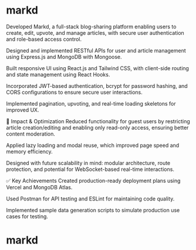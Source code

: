 ﻿# markd
 Developed Markd, a full-stack blog-sharing platform enabling users to create, edit, upvote, and manage articles, with secure user authentication and role-based access control.

Designed and implemented RESTful APIs for user and article management using Express.js and MongoDB with Mongoose.

Built responsive UI using React.js and Tailwind CSS, with client-side routing and state management using React Hooks.

Incorporated JWT-based authentication, bcrypt for password hashing, and CORS configurations to ensure secure user interactions.

Implemented pagination, upvoting, and real-time loading skeletons for improved UX.

🧩 Impact & Optimization
Reduced functionality for guest users by restricting article creation/editing and enabling only read-only access, ensuring better content moderation.

Applied lazy loading and modal reuse, which improved page speed and memory efficiency.

Designed with future scalability in mind: modular architecture, route protection, and potential for WebSocket-based real-time interactions.

✅ Key Achievements
Created production-ready deployment plans using Vercel and MongoDB Atlas.

Used Postman for API testing and ESLint for maintaining code quality.

Implemented sample data generation scripts to simulate production use cases for testing.
# markd
